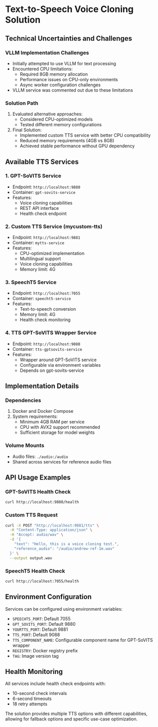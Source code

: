 # Text-to-Speech Voice Cloning Solution

## Technical Uncertainties and Challenges

### VLLM Implementation Challenges
- Initially attempted to use VLLM for text processing
- Encountered CPU limitations:
  - Required 8GB memory allocation
  - Performance issues on CPU-only environments
  - Async worker configuration challenges
- VLLM service was commented out due to these limitations

### Solution Path
1. Evaluated alternative approaches:
   - Considered CPU-optimized models
   - Tested different memory configurations
2. Final Solution:
   - Implemented custom TTS service with better CPU compatibility
   - Reduced memory requirements (4GB vs 8GB)
   - Achieved stable performance without GPU dependency

## Available TTS Services

### 1. GPT-SoVITS Service
- Endpoint: `http://localhost:9880`
- Container: `gpt-sovits-service`
- Features:
  - Voice cloning capabilities
  - REST API interface
  - Health check endpoint

### 2. Custom TTS Service (mycustom-tts)
- Endpoint: `http://localhost:9881`
- Container: `mytts-service`
- Features:
  - CPU-optimized implementation
  - Multilingual support
  - Voice cloning capabilities
  - Memory limit: 4G

### 3. SpeechT5 Service
- Endpoint: `http://localhost:7055`
- Container: `speecht5-service`
- Features:
  - Text-to-speech conversion
  - Memory limit: 4G
  - Health check monitoring

### 4. TTS GPT-SoVITS Wrapper Service
- Endpoint: `http://localhost:9088`
- Container: `tts-gptsovits-service`
- Features:
  - Wrapper around GPT-SoVITS service
  - Configurable via environment variables
  - Depends on gpt-sovits-service

## Implementation Details

### Dependencies
1. Docker and Docker Compose
2. System requirements:
   - Minimum 4GB RAM per service
   - CPU with AVX2 support recommended
   - Sufficient storage for model weights

### Volume Mounts
- Audio files: `./audio:/audio`
- Shared across services for reference audio files

## API Usage Examples

### GPT-SoVITS Health Check
```bash
curl http://localhost:9880/health
```

### Custom TTS Request
```bash
curl -X POST "http://localhost:9881/tts" \
  -H "Content-Type: application/json" \
  -H "Accept: audio/wav" \
  -d '{
    "text": "Hello, this is a voice cloning test.",
    "reference_audio": "/audio/andrew-ref-1m.wav"
  }' \
  --output output.wav
```

### SpeechT5 Health Check
```bash
curl http://localhost:7055/health
```

## Environment Configuration
Services can be configured using environment variables:
- `SPEECHT5_PORT`: Default 7055
- `GPT_SOVITS_PORT`: Default 9880
- `YOURTTS_PORT`: Default 9881
- `TTS_PORT`: Default 9088
- `TTS_COMPONENT_NAME`: Configurable component name for GPT-SoVITS wrapper
- `REGISTRY`: Docker registry prefix
- `TAG`: Image version tag

## Health Monitoring
All services include health check endpoints with:
- 10-second check intervals
- 6-second timeouts
- 18 retry attempts

The solution provides multiple TTS options with different capabilities, allowing for fallback options and specific use-case optimization.
